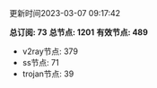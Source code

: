更新时间2023-03-07 09:17:42

**总订阅: 73**
**总节点: 1201**
**有效节点: 489**
- v2ray节点: 379
- ss节点: 71
- trojan节点: 39
